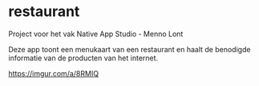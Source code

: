 # restaurant
Project voor het vak Native App Studio - Menno Lont

Deze app toont een menukaart van een restaurant en haalt de benodigde informatie van de producten van het internet.

https://imgur.com/a/8RMIQ
